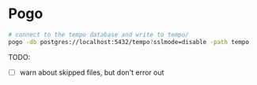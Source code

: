 # Pogo

```sh
# connect to the tempo database and write to tempo/
pogo -db postgres://localhost:5432/tempo?sslmode=disable -path tempo
```

TODO:

  - [ ] warn about skipped files, but don't error out
